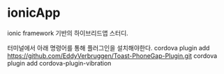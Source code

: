 # ionicApp
ionic framework 기반의 하이브리드앱 스터디.

터미널에서 아래 명령어를 통해 플러그인을 설치해야한다.
cordova plugin add https://github.com/EddyVerbruggen/Toast-PhoneGap-Plugin.git
cordova plugin add cordova-plugin-vibration
